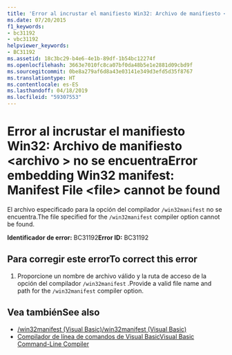 ```yaml
---
title: 'Error al incrustar el manifiesto Win32: Archivo de manifiesto <file> no se encuentra'
ms.date: 07/20/2015
f1_keywords:
- bc31192
- vbc31192
helpviewer_keywords:
- BC31192
ms.assetid: 18c3bc29-b4e6-4e1b-89df-1b54bc12274f
ms.openlocfilehash: 3663e7010fc8ca07bf0da48b5e1e2881d09cbd9f
ms.sourcegitcommit: 0be8a279af6d8a43e03141e349d3efd5d35f8767
ms.translationtype: HT
ms.contentlocale: es-ES
ms.lasthandoff: 04/18/2019
ms.locfileid: "59307553"
---
```

# <a name="error-embedding-win32-manifest-manifest-file-file-cannot-be-found"></a><span data-ttu-id="c9eb1-102">Error al incrustar el manifiesto Win32: Archivo de manifiesto \<archivo > no se encuentra</span><span class="sxs-lookup"><span data-stu-id="c9eb1-102">Error embedding Win32 manifest: Manifest File \<file> cannot be found</span></span>
<span data-ttu-id="c9eb1-103">El archivo especificado para la opción del compilador `/win32manifest` no se encuentra.</span><span class="sxs-lookup"><span data-stu-id="c9eb1-103">The file specified for the `/win32manifest` compiler option cannot be found.</span></span>  
  
 <span data-ttu-id="c9eb1-104">**Identificador de error:** BC31192</span><span class="sxs-lookup"><span data-stu-id="c9eb1-104">**Error ID:** BC31192</span></span>  
  
## <a name="to-correct-this-error"></a><span data-ttu-id="c9eb1-105">Para corregir este error</span><span class="sxs-lookup"><span data-stu-id="c9eb1-105">To correct this error</span></span>  
  
1. <span data-ttu-id="c9eb1-106">Proporcione un nombre de archivo válido y la ruta de acceso de la opción del compilador `/win32manifest` .</span><span class="sxs-lookup"><span data-stu-id="c9eb1-106">Provide a valid file name and path for the `/win32manifest` compiler option.</span></span>  
  
## <a name="see-also"></a><span data-ttu-id="c9eb1-107">Vea también</span><span class="sxs-lookup"><span data-stu-id="c9eb1-107">See also</span></span>

- [<span data-ttu-id="c9eb1-108">/win32manifest (Visual Basic)</span><span class="sxs-lookup"><span data-stu-id="c9eb1-108">/win32manifest (Visual Basic)</span></span>](../../visual-basic/reference/command-line-compiler/win32manifest.md)
- [<span data-ttu-id="c9eb1-109">Compilador de línea de comandos de Visual Basic</span><span class="sxs-lookup"><span data-stu-id="c9eb1-109">Visual Basic Command-Line Compiler</span></span>](../../visual-basic/reference/command-line-compiler/index.md)
